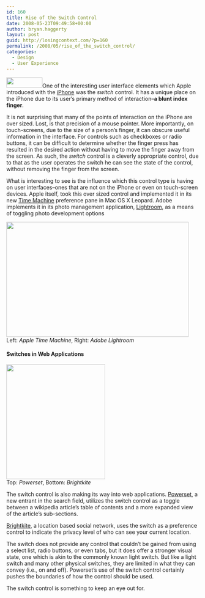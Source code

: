 ```yaml
---
id: 160
title: Rise of the Switch Control
date: 2008-05-23T09:49:58+00:00
author: bryan.haggerty
layout: post
guid: http://losingcontext.com/?p=160
permalink: /2008/05/rise_of_the_switch_control/
categories:
  - Design
  - User Experience
---
```

 <img src="http://bryanhaggerty.com/blog/wp-content/uploads/2008/05/iphone-switch.gif" alt="" title="iphone-switch" width="94" height="27" class="icon-left" />One of the interesting user interface elements which Apple introduced with the [iPhone](http://www.apple.com/iphone/) was the _switch_ control. It has a unique place on the iPhone due to its user&#8217;s primary method of interaction&#8211;**a blunt index finger**.

It is not surprising that many of the points of interaction on the iPhone are over sized. Lost, is that precision of a mouse pointer. More importantly, on touch-screens, due to the size of a person&#8217;s finger, it can obscure useful information in the interface. For controls such as checkboxes or radio buttons, it can be difficult to determine whether the finger press has resulted in the desired action without having to move the finger away from the screen. As such, the _switch_ control is a cleverly appropriate control, due to that as the user operates the switch he can see the state of the control, without removing the finger from the screen.

What is interesting to see is the influence which this control type is having on user interfaces&#8211;ones that are not on the iPhone or even on touch-screen devices. Apple itself, took this over sized control and implemented it in its new [Time Machine](http://www.apple.com/macosx/features/timemachine.html) preference pane in Mac OS X Leopard. Adobe implements it in its photo management application, [Lightroom](http://www.adobe.com/products/photoshoplightroom/), as a means of toggling photo development options

<p class="figure-centered">
  <img src="http://bryanhaggerty.com/blog/wp-content/uploads/2008/05/time-machine_lightroom.jpg" alt="" title="time-machine_lightroom" width="476" height="301" /><br />Left: <em>Apple Time Machine</em>, Right: <em>Adobe Lightroom</em>
</p>

#### Switches in Web Applications

<p class="figure-right">
  <img src="http://bryanhaggerty.com/blog/wp-content/uploads/2008/05/powerset_brightkite-258x300.gif" alt="" title="powerset_brightkite" width="258" height="300" /><br />Top: <em>Powerset</em>, Bottom: <em>Brightkite</em>
</p>

The switch control is also making its way into web applications. [Powerset](http://www.powerset.com), a new entrant in the search field, utilizes the switch control as a toggle between a wikipedia article&#8217;s table of contents and a more expanded view of the article&#8217;s sub-sections.

[Brightkite](http://www.brightkite.com), a location based social network, uses the switch as a preference control to indicate the privacy level of who can see your current location.

The switch does not provide any control that couldn&#8217;t be gained from using a select list, radio buttons, or even tabs, but it does offer a stronger visual state, one which is akin to the commonly known light switch. But like a light switch and many other physical switches, they are limited in what they can convey (i.e., on and off). Powerset&#8217;s use of the switch control certainly pushes the boundaries of how the control should be used.

The switch control is something to keep an eye out for.